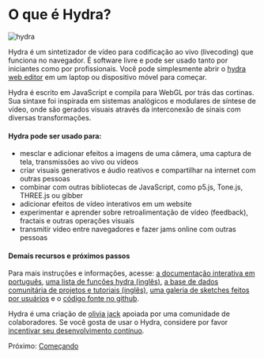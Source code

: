 # O que é Hydra?
![hydra](https://ojack.xyz/articles/hydra/thumb.png)

Hydra é um sintetizador de vídeo para codificação ao vivo (livecoding) que funciona no navegador. É software livre e pode ser usado tanto por iniciantes como por profissionais. Você pode simplesmente abrir o [hydra web editor](https://hydra.ojack.xyz) em um laptop ou dispositivo móvel para começar.

Hydra é escrito em JavaScript e compila para WebGL por trás das cortinas. Sua sintaxe foi inspirada em sistemas analógicos e modulares de síntese de vídeo, onde são gerados visuais através da interconexão de sinais com diversas transformações.

#### Hydra pode ser usado para:

- mesclar e adicionar efeitos a imagens de uma câmera, uma captura de tela, transmissões ao vivo ou vídeos
- criar visuais generativos e áudio reativos e compartilhar na internet com outras pessoas
- combinar com outras bibliotecas de JavaScript, como p5.js, Tone.js, THREE.js ou gibber
- adicionar efeitos de vídeo interativos em um website
- experimentar e aprender sobre retroalimentação de vídeo (feedback), fractais e outras operações visuais
- transmitir vídeo entre navegadores e fazer jams online com outras pessoas

#### Demais recursos e próximos passos

Para mais instruções e informações, acesse: [a documentação interativa em português](getting_started.md), [uma lista de funções hydra (inglês)](https://hydra.ojack.xyz/api/), [a base de dados comunitária de projetos e tutoriais (inglês)](https://hydra.ojack.xyz/garden/), [uma galeria de sketches feitos por usuários](https://twitter.com/hydra_patterns) e o [código fonte no github](https://github.com/hydra-synth/hydra).

Hydra é uma criação de [olivia jack](https://ojack.xyz) apoiada por uma comunidade de colaboradores. Se você gosta de usar o Hydra, considere por favor [incentivar seu desenvolvimento contínuo](https://opencollective.com/hydra-synth).

Próximo: [Começando](getting_started.md)
